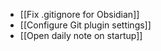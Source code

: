 - [[Fix .gitignore for Obsidian]]
- [[Configure Git plugin settings]]
- [[Open daily note on startup]]
